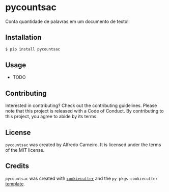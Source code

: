 # pycountsac

Conta quantidade de palavras em um documento de texto!

## Installation

```bash
$ pip install pycountsac
```

## Usage

- TODO

## Contributing

Interested in contributing? Check out the contributing guidelines. Please note that this project is released with a Code of Conduct. By contributing to this project, you agree to abide by its terms.

## License

`pycountsac` was created by Alfredo Carneiro. It is licensed under the terms of the MIT license.

## Credits

`pycountsac` was created with [`cookiecutter`](https://cookiecutter.readthedocs.io/en/latest/) and the `py-pkgs-cookiecutter` [template](https://github.com/py-pkgs/py-pkgs-cookiecutter).
